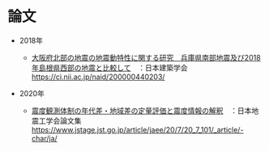 # 論文


* 2018年
  * [大阪府北部の地震の地震動特性に関する研究　兵庫県南部地震及び2018年島根県西部の地震と比較して](https://ci.nii.ac.jp/naid/200000440203/)　：日本建築学会
https://ci.nii.ac.jp/naid/200000440203/

* 2020年
  * [震度観測体制の年代差・地域差の定量評価と震度情報の解釈](https://www.jstage.jst.go.jp/article/jaee/20/7/20_7_101/_article/-char/ja/)　：日本地震工学会論文集
  https://www.jstage.jst.go.jp/article/jaee/20/7/20_7_101/_article/-char/ja/ 
  
